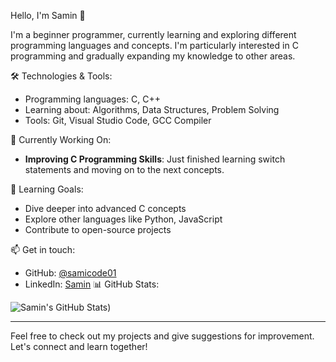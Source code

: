 Hello, I'm Samin 👋

I'm a beginner programmer, currently learning and exploring different programming languages and concepts. I'm particularly interested in C programming and gradually expanding my knowledge to other areas.

🛠️ Technologies & Tools:
- Programming languages: C, C++
- Learning about: Algorithms, Data Structures, Problem Solving
- Tools: Git, Visual Studio Code, GCC Compiler

🚀 Currently Working On:
- **Improving C Programming Skills**: Just finished learning switch statements and moving on to the next concepts.

🌱 Learning Goals:
- Dive deeper into advanced C concepts
- Explore other languages like Python, JavaScript
- Contribute to open-source projects

📫 Get in touch:
- GitHub: [@samicode01](https://github.com/samicode01)
- LinkedIn: [Samin](https://www.linkedin.com/in/samincode01/)
 📊 GitHub Stats:

![Samin's GitHub Stats](https://github-readme-stats.vercel.app/api?username=samincode01&show_icons=true&theme=radical))

---

Feel free to check out my projects and give suggestions for improvement. Let's connect and learn together!

